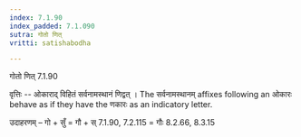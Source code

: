 ```yaml
---
index: 7.1.90
index_padded: 7.1.090
sutra: गोतो णित्‌
vritti: satishabodha

---
```

 गोतो णित् 7.1.90 


वृत्तिः -- ओकाराद् विहितं सर्वनामस्थानं णिद्वत् । The सर्वनामस्थानम् affixes following an ओकारः behave as if they have the णकारः as an indicatory letter. 


उदाहरणम् – गो + सुँ = गौ + स् 7.1.90, 7.2.115 = गौः 8.2.66, 8.3.15 
